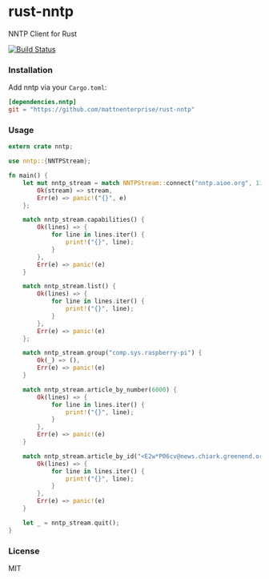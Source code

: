 rust-nntp
================
NNTP Client for Rust


[![Build Status](https://travis-ci.org/mattnenterprise/rust-nntp.svg)](https://travis-ci.org/mattnenterprise/rust-nntp)

### Installation

Add nntp via your `Cargo.toml`:
```toml
[dependencies.nntp]
git = "https://github.com/mattnenterprise/rust-nntp"
```

### Usage
```rs
extern crate nntp;

use nntp::{NNTPStream};

fn main() {
	let mut nntp_stream = match NNTPStream::connect("nntp.aioe.org", 119) {
		Ok(stream) => stream,
		Err(e) => panic!("{}", e)
	};

	match nntp_stream.capabilities() {
		Ok(lines) => {
			for line in lines.iter() {
				print!("{}", line);
			}
		},
		Err(e) => panic!(e)
	}

	match nntp_stream.list() {
		Ok(lines) => {
			for line in lines.iter() {
				print!("{}", line);
			}
		},
		Err(e) => panic!(e)
	};

	match nntp_stream.group("comp.sys.raspberry-pi") {
		Ok(_) => (),
		Err(e) => panic!(e)
	}

	match nntp_stream.article_by_number(6000) {
		Ok(lines) => {
			for line in lines.iter() {
				print!("{}", line);
			}
		},
		Err(e) => panic!(e)
	}

	match nntp_stream.article_by_id("<E2w*P06cv@news.chiark.greenend.org.uk>") {
		Ok(lines) => {
			for line in lines.iter() {
				print!("{}", line);
			}
		},
		Err(e) => panic!(e)
	}	

	let _ = nntp_stream.quit();
}
```

### License

MIT